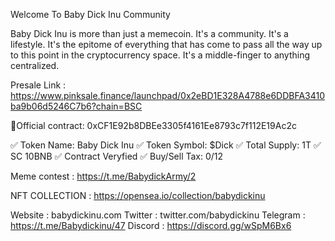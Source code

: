 Welcome To Baby Dick Inu Community

Baby Dick Inu is more than just a memecoin. It's a community. It's a lifestyle. It's the epitome of everything that has come to pass all the way up to this point in the cryptocurrency space. It's a middle-finger to anything centralized.

Presale Link :  https://www.pinksale.finance/launchpad/0x2eBD1E328A4788e6DDBFA3410ba9b06d5246C7b6?chain=BSC

📍Official contract: 0xCF1E92b8DBEe3305f4161Ee8793c7f112E19Ac2c

✅ Token Name: Baby Dick Inu 
✅ Token Symbol: $Dick
✅ Total Supply: 1T
✅ SC 10BNB
✅ Contract Veryfied
✅ Buy/Sell Tax: 0/12

Meme contest : https://t.me/BabydickArmy/2

NFT COLLECTION : https://opensea.io/collection/babydickinu

Website : babydickinu.com
Twitter : twitter.com/babydickinu
Telegram : https://t.me/Babydickinu/47
Discord : https://discord.gg/wSpM6Bx6
